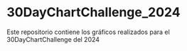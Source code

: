 # 30DayChartChallenge_2024
Este repositorio contiene los gráficos realizados para el 30DayChartChallenge del 2024
